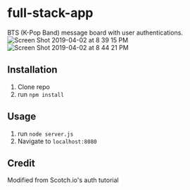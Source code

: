 # full-stack-app
BTS (K-Pop Band) message board with user authentications.
![Screen Shot 2019-04-02 at 8 39 15 PM](https://user-images.githubusercontent.com/45410954/55445202-34b98f00-5588-11e9-85c4-3da06f11096f.png)
![Screen Shot 2019-04-02 at 8 44 21 PM](https://user-images.githubusercontent.com/45410954/55445209-384d1600-5588-11e9-851a-5e8b5a3d93c4.png)

## Installation

1. Clone repo
2. run `npm install`

## Usage

1. run `node server.js`
2. Navigate to `localhost:8080`

## Credit

Modified from Scotch.io's auth tutorial
